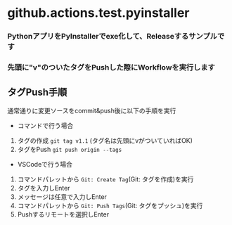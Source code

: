 # github.actions.test.pyinstaller

### PythonアプリをPyInstallerでexe化して、Releaseするサンプルです
### 先頭に"v"のついたタグをPushした際にWorkflowを実行します

## タグPush手順

 通常通りに変更ソースをcommit&push後に以下の手順を実行
 
 - コマンドで行う場合

 1. タグの作成 `git tag v1.1` (タグ名は先頭にvがついていればOK)
 1. タグをPush `git push origin --tags`

- VSCodeで行う場合
 1. コマンドパレットから `Git: Create Tag`(Git: タグを作成)を実行
 1. タグを入力しEnter
 1. メッセージは任意で入力しEnter
 1. コマンドパレットから `Git: Push Tags`(Git: タグをプッシュ)を実行
 1. Pushするリモートを選択しEnter
